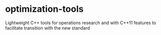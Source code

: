 optimization-tools
==================

Lightweight C++ tools for operations research and with C++11 features to facilitate transition with the new standard